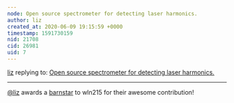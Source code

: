 ```yaml
---
node: Open source spectrometer for detecting laser harmonics. 
author: liz
created_at: 2020-06-09 19:15:59 +0000
timestamp: 1591730159
nid: 21708
cid: 26981
uid: 7
---
```




[liz](../profile/liz) replying to: [Open source spectrometer for detecting laser harmonics. ](../notes/wln215/12-09-2019/open-source-spectrometer-for-detecting-laser-harmonics)

----
[@liz](/profile/liz) awards a <a href="//publiclab.org/wiki/barnstars">barnstar</a> to wln215 for their awesome contribution!